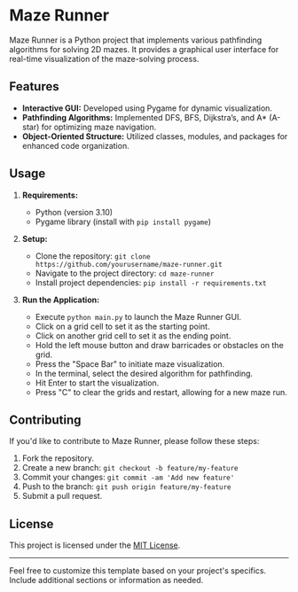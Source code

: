 # Maze Runner

Maze Runner is a Python project that implements various pathfinding algorithms for solving 2D mazes. It provides a graphical user interface for real-time visualization of the maze-solving process.

## Features

- **Interactive GUI:** Developed using Pygame for dynamic visualization.
- **Pathfinding Algorithms:** Implemented DFS, BFS, Dijkstra’s, and A* (A-star) for optimizing maze navigation.
- **Object-Oriented Structure:** Utilized classes, modules, and packages for enhanced code organization.

## Usage

1. **Requirements:**

   - Python (version 3.10)
   - Pygame library (install with `pip install pygame`)
2. **Setup:**

   - Clone the repository: `git clone https://github.com/yourusername/maze-runner.git`
   - Navigate to the project directory: `cd maze-runner`
   - Install project dependencies: `pip install -r requirements.txt`
3. **Run the Application:**

   - Execute `python main.py` to launch the Maze Runner GUI.
   - Click on a grid cell to set it as the starting point.
   - Click on another grid cell to set it as the ending point.
   - Hold the left mouse button and draw barricades or obstacles on the grid.
   - Press the "Space Bar" to initiate maze visualization.
   - In the terminal, select the desired algorithm for pathfinding.
   - Hit Enter to start the visualization.
    - Press "C" to clear the grids and restart, allowing for a new maze run.

## Contributing

If you'd like to contribute to Maze Runner, please follow these steps:

1. Fork the repository.
2. Create a new branch: `git checkout -b feature/my-feature`
3. Commit your changes: `git commit -am 'Add new feature'`
4. Push to the branch: `git push origin feature/my-feature`
5. Submit a pull request.

## License

This project is licensed under the [MIT License](LICENSE).

---

Feel free to customize this template based on your project's specifics. Include additional sections or information as needed.
